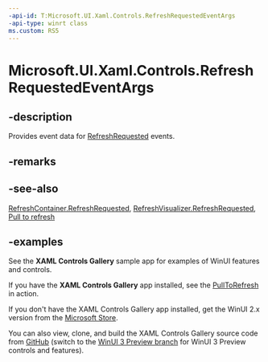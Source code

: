 ```yaml
---
-api-id: T:Microsoft.UI.Xaml.Controls.RefreshRequestedEventArgs
-api-type: winrt class
ms.custom: RS5
---
```

<!-- Class syntax.
public class RefreshRequestedEventArgs 
-->

# Microsoft.UI.Xaml.Controls.RefreshRequestedEventArgs

## -description

Provides event data for [RefreshRequested](#-see-also) events.

## -remarks

## -see-also

[RefreshContainer.RefreshRequested](refreshcontainer_refreshrequested.md), [RefreshVisualizer.RefreshRequested](refreshvisualizer_refreshrequested.md), [Pull to refresh](/windows/uwp/design/controls-and-patterns/pull-to-refresh)

## -examples

See the **XAML Controls Gallery** sample app for examples of WinUI features and controls.

If you have the **XAML Controls Gallery** app installed, see the [PullToRefresh](xamlcontrolsgallery:/item/PullToRefresh) in action.

If you don't have the XAML Controls Gallery app installed, get the WinUI 2.x version from the [Microsoft Store](https://www.microsoft.com/p/xaml-controls-gallery/9msvh128x2zt).

You can also view, clone, and build the XAML Controls Gallery source code from [GitHub](https://github.com/Microsoft/Xaml-Controls-Gallery) (switch to the [WinUI 3 Preview branch](https://github.com/microsoft/Xaml-Controls-Gallery/tree/winui3preview) for WinUI 3 Preview controls and features).
